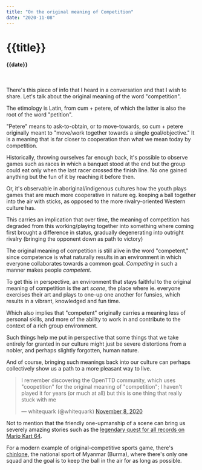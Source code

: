 ```yaml
---
title: "On the original meaning of Competition"
date: "2020-11-08"
---
```

# {{title}}

#### {{date}}

<br>

There's this piece of info that I heard in a conversation and that I wish to share. Let's talk about the original meaning of the word "competition".

The etimology is Latin, from cum + petere, of which the latter is also the root of the word "petition".

"Petere" means to ask-to-obtain, or to move-towards, so cum + petere originally meant to "move/work together towards a single goal/objective." It is a meaning that is far closer to cooperation than what we mean today by competition.

Historically, throwing ourselves far enough back, it's possible to observe games such as races in which a banquet stood at the end but the group could eat only when the last racer crossed the finish line. No one gained anything but the fun of it by reaching it before then.

Or, it's observable in aboriginal/indigenous cultures how the youth plays games that are much more cooperative in nature eg. keeping a ball together into the air with sticks, as opposed to the more rivalry-oriented Western culture has.

This carries an implication that over time, the meaning of competition has degraded from this working/playing together into something where coming first brought a difference in status, gradually degenerating into outright rivalry (bringing the opponent down as path to victory)

The original meaning of competition is still alive in the word "competent," since competence is what naturally results in an environment in which everyone collaborates towards a common goal. *Competing* in such a manner makes people *competent*.

To get this in perspective, an environment that stays faithful to the original meaning of competition is the art *scene*, the place where ie. everyone exercises their art and plays to one-up one another for funsies, which results in a vibrant, knowledged and fun time.

Which also implies that "competent" originally carries a meaning less of personal skills, and more of the ability to work in and contribute to the context of a rich group environment.

Such things help me put in perspective that some things that we take entirely for granted in our culture might just be severe distortions from a nobler, and perhaps slightly forgotten, human nature.

And of course, bringing such meanings back into our culture can perhaps collectively show us a path to a more pleasant way to live.

<blockquote class="twitter-tweet"><p lang="en" dir="ltr">I remember discovering the OpenTTD community, which uses &quot;coopetition&quot; for the original meaning of &quot;competition&quot;; I haven&#39;t played it for years (or much at all) but this is one thing that really stuck with me</p>&mdash; whitequark (@whitequark) <a href="https://twitter.com/whitequark/status/1325556040008609793?ref_src=twsrc%5Etfw">November 8, 2020</a></blockquote>

Not to mention that the friendly one-upmanship of a scene can bring us severely amazing stories such as the [legendary quest for all records on Mario Kart 64](https://www.youtube.com/watch?v=D6cpa-TvKn8).

For a modern example of original-competitive sports game, there's [chinlone](https://www.youtube.com/watch?v=T4afzQyGo5Q), the national sport of Myanmar (Burma), where there's only one squad and the goal is to keep the ball in the air for as long as possible.

